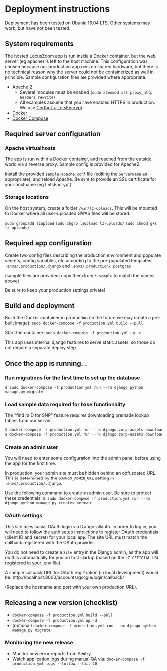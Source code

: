# Deployment instructions
Deployment has been tested on Ubuntu 16.04 LTS. Other systems may work, but have not been tested.

## System requirements
The hosted LocusZoom app is run inside a Docker container, but the web server (eg apache) is left to the host machine. This configuration was chosen because our production app runs on shared hardware, but there is no technical reason why the server could not be containerized as well in principle. Sample configuration files are provided where appropriate.

- Apache 2
    - Several modules must be enabled (`sudo a2enmod ssl proxy_http headers rewrite`)
    - All examples assume that you have enabled HTTPS in production. We use [Certbot + LetsEncrypt](https://certbot.eff.org/lets-encrypt/). 
- [Docker](https://docs.docker.com/engine/install/ubuntu/) 
- [Docker Compose](https://docs.docker.com/compose/install/)


## Required server configuration
### Apache virtualhosts
The app is run within a Docker container, and reached from the outside world via a reverse proxy. Sample config is 
provided for Apache2. 

Install the provided `sample-apache.conf` file (editing the `ServerName` as appropriate), and reload Apache. 
Be sure to provide an SSL certificate for your hostname (eg LetsEncrypt). 

### Storage locations
On the host system, create a folder `/var/lz-uploads`. This will be mounted to Docker where all user-uploaded GWAS
files will be stored.

`sudo groupadd lzupload`
`sudo chgrp lzupload lz-uploads/`
`sudo chmod g+s lz-uploads/`

## Required app configuration
Create two config files describing the production environment and populate secrets, config variables, etc according to 
the pre-populated templates: `.envs/.production/.django` and `.envs/.production/.postgres`

(sample files are provided; copy them from `*-sample` to match the names above) 

Be sure to keep your production settings private!

## Build and deployment
Build the Docker container in production (in the future we may create a pre-built image):
`sudo docker-compose -f production.yml build --pull`

Start the container:
`sudo docker-compose -f production.yml up -d`

This app uses internal django features to serve static assets, so those do not require a separate deploy step.

## Once the app is running...
### Run migrations for the first time to set up the database
`$ sudo docker-compose -f production.yml run --rm django python manage.py migrate`

### Load sample data required for base functionality

The "find rsID for SNP" feature requires downloading premade lookup tables from our server.

```bash
$ docker-compose -f production.yml run --rm django zorp-assets download --type snp_to_rsid --tag genome_build GRCh37 --no-update
$ docker-compose -f production.yml run --rm django zorp-assets download --type snp_to_rsid --tag genome_build GRCh38 --no-update
```

### Create an admin user
You will need to enter some configuration into the admin panel before using the app for the first time.

In production, your admin site must be hidden behind an obfuscated URL. This is determined by the `DJANGO_ADMIN_URL`
 setting in `.envs/.production/.django`.

Use the following command to create an admin user. Be sure to protect these credentials!
`$ sudo docker-compose -f production.yml run --rm django python manage.py createsuperuser`

### OAuth settings
This site uses social OAuth login via Django-allauth. In order to log in, you will need to follow the [auth setup instructions](https://django-allauth.readthedocs.io/en/latest/installation.html) to register OAuth credentials (client ID and secret) for your local app. The site URL must match the callback registered with the OAuth provider.

You do not need to create a `Site` entry in the Django admin, as the app will do this automatically for you on first startup (based on the `LZ_OFFICIAL_URL` registered in your .env file)

A sample callback URL for OAuth registration (in local development) would be:
    http://localhost:8000/accounts/google/login/callback/

(Replace the hostname and port with your own production URL).


## Releasing a new version (checklist)
- `docker-compose -f production.yml build --pull`
- `docker-compose -f production.yml up -d`
- (optional) `docker-compose -f production.yml run --rm django python manage.py migrate`

### Monitoring the new release
- Monitor new error reports from Sentry
- Watch application logs during manual QA via: `docker-compose -f production.yml logs --follow --tail 20`
